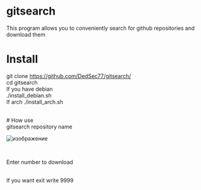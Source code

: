 # gitsearch
This program allows you to conveniently search for github repositories and download them 

# Install
git clone https://github.com/DedSec77/gitsearch/
<br/>
cd gitsearch
<br/>
If you have debian
<br/>
./install_debian.sh
<br/>
If arch
./install_arch.sh

<br/>
# How use
<br/>
gitsearch repository name 

![изображение](https://user-images.githubusercontent.com/55799553/123633025-79e9cb80-d83a-11eb-8768-1c7ffd2fdb57.png)

<br/>

Enter number to download

<br/>
If you want exit write 9999

